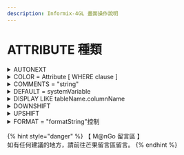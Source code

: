 ```yaml
---
description: Informix-4GL 畫面操作說明
---
```


# ATTRIBUTE 種類

<details>

<summary>AUTONEXT</summary>

若該欄資料輸入填滿，系統自動換下一欄位，無須按 ENTER

</details>

<details>

<summary>COLOR = Attribute [ WHERE clause ]</summary>

設定該欄位的顏色或文字粗細。

</details>

<details>

<summary>COMMENTS = "string"</summary>

顯示 string 於螢幕 SCREEN 第 23 行上，通常設定注意或提示訊息。

</details>

<details>

<summary>DEFAULT = systemVariable</summary>

systemVariable 為系統變數或常數。

</details>

<details>

<summary>DISPLAY LIKE tableName.columnName</summary>

設定該欄位資訊參照 tableName.columnName。

</details>

<details>

<summary>DOWNSHIFT</summary>

設定該欄位的所有英文字元轉換成小寫。

</details>

<details>

<summary>UPSHIFT</summary>

設定該欄位的所有英文字元轉換成大寫。

</details>

<details>

<summary>FORMAT = "formatString"控制</summary>



</details>

{% hint style="danger" %}
【 M@nGo 留言區 】\
如有任何建議的地方，請前往芒果留言區留言。
{% endhint %}
